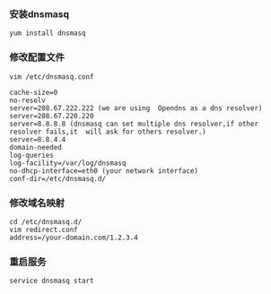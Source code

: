 ### 安装dnsmasq
```
yum install dnsmasq
```


### 修改配置文件
```
vim /etc/dnsmasq.conf
```

```
cache-size=0
no-resolv
server=208.67.222.222 (we are using  Opendns as a dns resolver)
server=208.67.220.220
server=8.8.8.8 (dnsmasq can set multiple dns resolver,if other resolver fails,it  will ask for others resolver.)
server=8.8.4.4
domain-needed
log-queries
log-facility=/var/log/dnsmasq
no-dhcp-interface=eth0 (your network interface)
conf-dir=/etc/dnsmasq.d/
```

### 修改域名映射
```
cd /etc/dnsmasq.d/
vim redirect.conf
address=/your-domain.com/1.2.3.4
```

### 重启服务
```
service dnsmasq start
```

